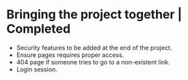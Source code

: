 # Bringing the project together | Completed

- Security features to be added at the end of the project.
- Ensure pages requires proper access.
- 404 page if someone tries to go to a non-existent link.
- Login session.
